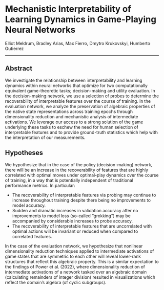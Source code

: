 # Mechanistic Interpretability of Learning Dynamics in Game-Playing Neural Networks

Elliot Meldrum, Bradley Arias, Max Fierro, Dmytro Krukovskyi, Humberto Gutierrez

---

## Abstract

We investigate the relationship between interpretability and learning dynamics within neural networks that optimize for two computationally equivalent game-theoretic tasks; decision-making and utility evaluation. In the decision-making network, we use a selection of probes to determine the recoverability of interpretable features over the course of training. In the evaluation network, we analyze the preservation of algebraic properties of the native state representations across training epochs through dimensionality reduction and mechanistic analysis of intermediate activations. We leverage our access to a strong solution of the game underlying these tasks to eschew the need for human selection of interpretable features and to provide ground-truth statistics which help with the interpretation of our measurements.

## Hypotheses

We hypothesize that in the case of the policy (decision-making) network, there will be an increase in the recoverability of features that are highly correlated with optimal moves under optimal-play dynamics over the course of training, in a way that is potentially independent of traditional performance metrics. In particular:

* The recoverability of interpretable features via probing may continue to increase throughout training despite there being no improvements to model accuracy.
* Sudden and dramatic increases in validation accuracy after no improvements to model loss (so-called “grokking”) may be accompanied by considerable increases to probe accuracy.
* The recoverability of interpretable features that are uncorrelated with optimal actions will be invariant or reduced when compared to correlated features.

In the case of the evaluation network, we hypothesize that nonlinear dimensionality reduction techniques applied to intermediate activations of game states that are symmetric to each other will reveal lower-rank structures that reflect this algebraic property. This is a similar expectation to the findings of Power et al. (2022), where dimensionality reduction of intermediate activations of a network tasked over an algebraic domain (calculating remainders of integer division) resulted in visualizations which reflect the domain’s algebra (of cyclic subgroups).
